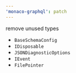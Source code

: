 ```yaml
---
'monaco-graphql': patch
---
```


remove unused types

- `BaseSchemaConfig`
- `IDisposable`
- `JSONDiagnosticOptions`
- `IEvent`
- `FilePointer`
